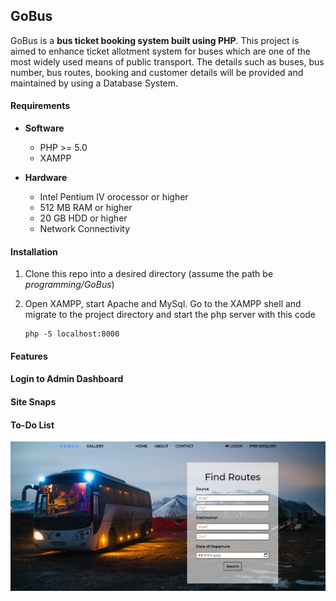 GoBus
---

GoBus is a **bus ticket booking system built using PHP**. This project is aimed to enhance ticket allotment system for buses which are one of the most widely used means of public transport. The details such as buses, bus number, bus routes, booking and customer details will be provided and maintained by using a Database System.

#### Requirements
- **Software**
    -  PHP >= 5.0
    - XAMPP

- **Hardware**
    - Intel Pentium IV orocessor or higher
    - 512 MB RAM or higher
    - 20 GB HDD or higher
    - Network Connectivity

#### Installation
1. Clone this repo into a desired directory (assume the path be *programming/GoBus*)
2. Open XAMPP, start Apache and MySql. Go to the XAMPP shell and migrate to the project directory and start the php server with this code

    ```shell
    php -S localhost:8000
    ```

#### Features

#### Login to Admin Dashboard

#### Site Snaps

#### To-Do List



![Index Snap](assets/img/index_snap.png)
